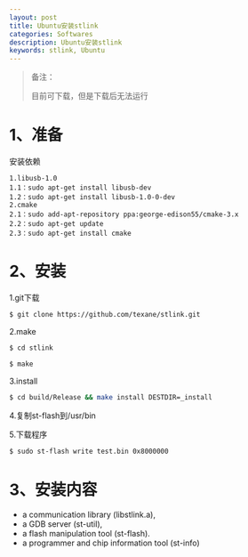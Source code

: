 ```yaml
---
layout: post
title: Ubuntu安装stlink
categories: Softwares
description: Ubuntu安装stlink
keywords: stlink, Ubuntu
---
```


> 备注：
>
> 目前可下载，但是下载后无法运行

# 1、准备

安装依赖

```
1.libusb-1.0
1.1：sudo apt-get install libusb-dev
1.2：sudo apt-get install libusb-1.0-0-dev
2.cmake
2.1：sudo add-apt-repository ppa:george-edison55/cmake-3.x
2.2：sudo apt-get update
2.3：sudo apt-get install cmake
```

# 2、安装

1.git下载

```bash
$ git clone https://github.com/texane/stlink.git
```

2.make

```bash
$ cd stlink

$ make
```

3.install

```bash
$ cd build/Release && make install DESTDIR=_install
```

4.复制st-flash到/usr/bin

5.下载程序

```bash
$ sudo st-flash write test.bin 0x8000000
```

# 3、安装内容

* a communication library (libstlink.a),
* a GDB server (st-util),
* a flash manipulation tool (st-flash).
* a programmer and chip information tool (st-info)
